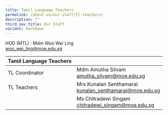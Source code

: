 ```yaml
---
title: Tamil Language Teachers
permalink: /about-us/our-staff/tl-teachers/
description: ""
third_nav_title: Our Staff
variant: markdown
---
```

HOD (MTL) : Mdm Woo Wei Ling
<br> <a href="mailto:woo_wei_ling@moe.edu.sg">woo_wei_ling@moe.edu.sg</a>
<br>

| Tamil Language Teachers | |
| -------- | -------- |
|TL Coordinator    | Mdm Amutha Silvam   <br> <a href="mailto:amutha_silvam@moe.edu.sg">amutha_silvam@moe.edu.sg</a> |     |
|TL Teachers    | Mrs Kunalan Senthamarai   <br> <a href="mailto:kunalan_senthamarai@moe.edu.sg">kunalan_senthamarai@moe.edu.sg</a> |     |
|    | Ms Chitradewi Singam   <br> <a href="mailto:chitradewi_singam@moe.edu.sg">chitradewi_singam@moe.edu.sg</a> |     |